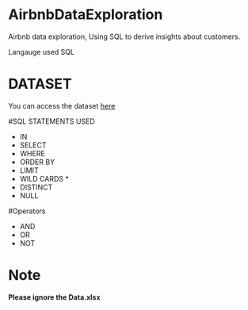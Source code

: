 # AirbnbDataExploration
Airbnb data exploration, Using SQL to derive insights about customers.

Langauge used
SQL

# DATASET
You can access the dataset [here](http://insideairbnb.com/get-the-data/)

#SQL STATEMENTS USED
- IN
- SELECT 
- WHERE
- ORDER BY
- LIMIT
- WILD CARDS *
- DISTINCT
- NULL

#Operators
- AND 
- OR
- NOT

# Note
**Please ignore the Data.xlsx**
